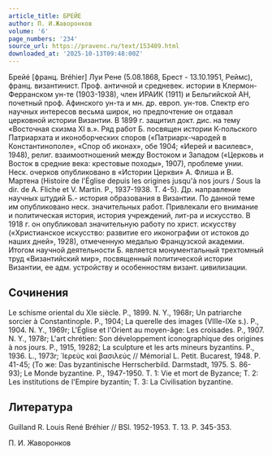 ```yaml
---
article_title: БРЕЙЕ
author: П. И.Жаворонков
volume: '6'
page_numbers: '234'
source_url: https://pravenc.ru/text/153409.html
downloaded_at: '2025-10-13T09:48:00Z'
---
```


Брейé [франц. Bréhier] Луи Рене (5.08.1868, Брест - 13.10.1951, Реймс), франц. византинист. Проф. античной и средневек. истории в Клермон-Ферранском ун-те (1903-1938), член ИРАИК (1911) и Бельгийской АН, почетный проф. Афинского ун-та и мн. др. европ. ун-тов. Спектр его научных интересов весьма широк, но предпочтение он отдавал церковной истории Византии. В 1899 г. защитил докт. дис. на тему «Восточная схизма XI в.». Ряд работ Б. посвящен истории К-польского Патриархата и иконоборческих споров («Патриарх-чародей в Константинополе», «Спор об иконах», обе 1904; «Иерей и василевс», 1948), религ. взаимоотношений между Востоком и Западом («Церковь и Восток в средние века: крестовые походы», 1907), проблеме унии. Неск. очерков опубликовано в «Истории Церкви» А. Флиша и В. Мартена (Histoire de l'Église depuis les origines jusqu'à nos jours / Sous la dir. de A. Fliche et V. Martin. P., 1937-1938. T. 4-5). Др. направление научных штудий Б.- история образования в Византии. По данной теме им опубликовано неск. значительных работ. Привлекали его внимание и политическая история, история учреждений, лит-ра и искусство. В 1918 г. он опубликовал значительную работу по христ. искусству («Христианское искусство: развитие его иконографии от истоков до наших дней», 1928), отмеченную медалью Французской академии. Итогом научной деятельности Б. является монументальный трехтомный труд «Византийский мир», посвященный политической истории Византии, ее адм. устройству и особенностям визант. цивилизации.

## Сочинения

Le schisme oriental du XIe siècle. P., 1899. N. Y., 1968r; Un patriarche sorcier à Constantinople. P., 1904; La querelle des images (VIIIe-IXe s.). P., 1904. N. Y., 1969r; L'Église et l'Orient au moyen-âge: Les croisades. P., 1907. N. Y., 1978r; L'art chrétien: Son développement iconographique des origines à nos jours. P., 1915, 19282; La sculpture et les arts mineurs byzantins. P., 1936. L., 1973r; ῾Ιερεὺς καὶ βασιλεύς // Mémorial L. Petit. Bucarest, 1948. P. 41-45; (То же: Das byzantinische Herrscherbild. Darmstadt, 1975. S. 86-93); Le Monde byzantine. P., 1947-1950. T. 1: Vie et mort de Byzance; T. 2: Les institutions de l'Empire byzantin; T. 3: La Civilisation byzantine.

## Литература

Guilland R. Louis René Bréhier // BSl. 1952-1953. Т. 13. Р. 345-353.

П. И.  Жаворонков
